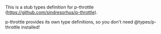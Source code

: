 This is a stub types definition for p-throttle (https://github.com/sindresorhus/p-throttle).

p-throttle provides its own type definitions, so you don't need @types/p-throttle installed!